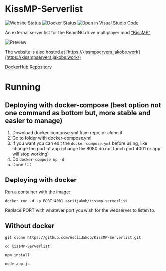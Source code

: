 
# KissMP-Serverlist
![Website Status](https://img.shields.io/website?url=https%3A%2F%2Fkissmpservers.jakobs.work%2F) 
![Docker Status](https://img.shields.io/docker/cloud/build/asciijakob/kissmp-serverlist)
[![Open in Visual Studio Code](https://open.vscode.dev/badges/open-in-vscode.svg)](https://open.vscode.dev/AsciiJakob/KissMP-Serverlist)


An external server list for the BeamNG.drive multiplayer mod ["KissMP"](https://github.com/TheHellBox/KISS-multiplayer)

![Preview](https://i.imgur.com/O1l3lUn.jpeg)

The website is also hosted at [https://kissmpservers.jakobs.work](https://kissmpservers.jakobs.work/)

[DockerHub Repository](https://hub.docker.com/r/asciijakob/kissmp-serverlist)

# Running


## Deploying with docker-compose (best option not one command as bottom but, more stable and easier to manage)


1. Download docker-compose.yml from repo, or clone it
2. Go to folder with docker-compose.yml
3. If you want you can edit the `docker-compose.yml` before using, like change the port of app (change the 8080 do not touch port 4001 or app will stop working)
4. Do `docker-compose up -d`
5. Done ! :D


## Deploying with docker
Run a container with the image:

`docker run -d -p PORT:4001 asciijakob/kissmp-serverlist`

Replace PORT with whatever port you wish for the webserver to listen to.

## Without docker
`git clone https://github.com/AsciiJakob/KissMP-Serverlist.git`

`cd KissMP-Serverlist`

`npm install`

`node app.js`

